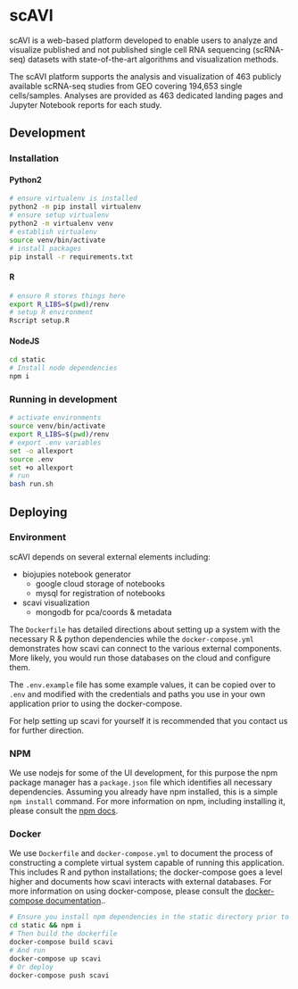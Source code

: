 # scAVI
scAVI is a web-based platform developed to enable users to analyze and visualize published and not published single cell RNA sequencing (scRNA-seq) datasets with state-of-the-art algorithms and visualization methods.

The scAVI platform supports the analysis and visualization of 463 publicly available scRNA-seq studies from GEO covering 194,653 single cells/samples. Analyses are provided as 463 dedicated landing pages and Jupyter Notebook reports for each study.

## Development

### Installation
#### Python2
```bash
# ensure virtualenv is installed
python2 -m pip install virtualenv
# ensure setup virtualenv
python2 -m virtualenv venv
# establish virtualenv
source venv/bin/activate
# install packages
pip install -r requirements.txt
```

#### R
```bash
# ensure R stores things here
export R_LIBS=$(pwd)/renv
# setup R environment
Rscript setup.R
```

#### NodeJS
```bash
cd static
# Install node dependencies
npm i
```

### Running in development
```bash
# activate environments
source venv/bin/activate
export R_LIBS=$(pwd)/renv
# export .env variables
set -o allexport
source .env
set +o allexport
# run
bash run.sh
```

## Deploying

### Environment
scAVI depends on several external elements including:
- biojupies notebook generator
  - google cloud storage of notebooks
  - mysql for registration of notebooks
- scavi visualization
  - mongodb for pca/coords & metadata

The `Dockerfile` has detailed directions about setting up a system with the necessary R & python dependencies while the `docker-compose.yml` demonstrates how scavi can connect to the various external components. More likely, you would run those databases on the cloud and configure them.

The `.env.example` file has some example values, it can be copied over to `.env` and modified with the credentials and paths you use in your own application prior to using the docker-compose.

For help setting up scavi for yourself it is recommended that you contact us for further direction.

### NPM
We use nodejs for some of the UI development, for this purpose the npm package manager has a `package.json` file which identifies all necessary dependencies. Assuming you already have npm installed, this is a simple `npm install` command. For more information on npm, including installing it, please consult the [npm docs](https://docs.npmjs.com/).

### Docker
We use `Dockerfile` and `docker-compose.yml` to document the process of constructing a complete virtual system capable of running this application. This includes R and python installations; the docker-compose goes a level higher and documents how scavi interacts with external databases. For more information on using docker-compose, please consult the [docker-compose documentation](https://docs.docker.com/compose/)..

```bash
# Ensure you install npm dependencies in the static directory prior to building the dockerfile
cd static && npm i
# Then build the dockerfile
docker-compose build scavi
# And run
docker-compose up scavi
# Or deploy
docker-compose push scavi
```
